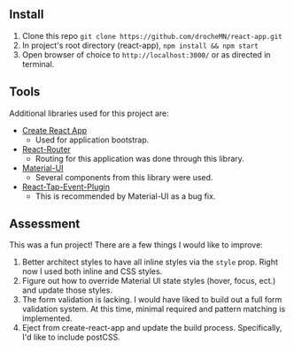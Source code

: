 
## Install
1. Clone this repo `git clone https://github.com/drocheMN/react-app.git`
2. In project's root directory (react-app), `npm install && npm start`
3. Open browser of choice to `http://localhost:3000/` or as directed in terminal.

## Tools
Additional libraries used for this project are:
  * [Create React App](https://github.com/facebookincubator/create-react-app)
    - Used for application bootstrap.
  * [React-Router](https://reacttraining.com/react-router/web/guides/philosophy)
    - Routing for this application was done through this library.
  * [Material-UI](http://www.material-ui.com/)
    - Several components from this library were used.
  * [React-Tap-Event-Plugin](https://github.com/zilverline/react-tap-event-plugin)
    - This is recommended by Material-UI as a bug fix.




## Assessment
This was a fun project! There are a few things I would like to improve:
1. Better architect styles to have all inline styles via the `style` prop.  Right now I used both inline and CSS styles.
2. Figure out how to override Material UI state styles (hover, focus, ect.) and update those styles.
3. The form validation is lacking.  I would have liked to build out a full form validation system.  At this time, minimal required and pattern matching is implemented.
4. Eject from create-react-app and update the build process.  Specifically, I'd like to include postCSS.